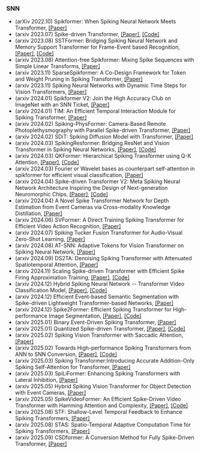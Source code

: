 ### SNN
- (arXiv 2022.10) Spikformer: When Spiking Neural Network Meets Transformer,  [[Paper]](https://arxiv.org/abs/2209.15425)
- (arxiv 2023.07) Spike-driven Transformer,  [[Paper]](https://arxiv.org/abs/2307.01694), [[Code]](https://github.com/BICLab/Spike-Driven-Transformer)
- (arxiv 2023.08) SSTFormer: Bridging Spiking Neural Network and Memory Support Transformer for Frame-Event based Recognition,  [[Paper]](https://arxiv.org/pdf/2308.04369.pdf), [[Code]](https://github.com/Event-AHU/SSTFormer)
- (arxiv 2023.08) Attention-free Spikformer: Mixing Spike Sequences with Simple Linear Transforms,  [[Paper]](https://arxiv.org/pdf/2308.02557.pdf)
- (arxiv 2023.11) SparseSpikformer: A Co-Design Framework for Token and Weight Pruning in Spiking Transformer,  [[Paper]](https://arxiv.org/pdf/2311.08806.pdf)
- (arxiv 2023.11) Spiking Neural Networks with Dynamic Time Steps for Vision Transformers,  [[Paper]](https://arxiv.org/pdf/2311.16456.pdf)
- (arxiv 2024.01) Spikformer V2: Join the High Accuracy Club on ImageNet with an SNN Ticket,  [[Paper]](https://arxiv.org/pdf/2401.02020.pdf)
- (arxiv 2024.01) TIM: An Efficient Temporal Interaction Module for Spiking Transformer,  [[Paper]](https://arxiv.org/pdf/2401.11687.pdf)
- (arxiv 2024.02) Spiking-PhysFormer: Camera-Based Remote Photoplethysmography with Parallel Spike-driven Transformer,  [[Paper]](https://arxiv.org/pdf/2402.04798.pdf)
- (arxiv 2024.02) SDiT: Spiking Diffusion Model with Transformer,  [[Paper]](https://arxiv.org/pdf/2402.11588.pdf)
- (arxiv 2024.03) SpikingResformer: Bridging ResNet and Vision Transformer in Spiking Neural Networks,  [[Paper]](https://arxiv.org/pdf/2403.14302.pdf), [[Code]](https://github.com/xyshi2000/SpikingResformer)
- (arxiv 2024.03) QKFormer: Hierarchical Spiking Transformer using Q-K Attention,  [[Paper]](https://arxiv.org/pdf/2403.16552.pdf), [[Code]](https://github.com/zhouchenlin2096/QKFormer)
- (arxiv 2024.03) Fourier or Wavelet bases as counterpart self-attention in spikformer for efficient visual classification,  [[Paper]](https://arxiv.org/pdf/2403.18228.pdf)
- (arxiv 2024.04) Spike-driven Transformer V2: Meta Spiking Neural Network Architecture Inspiring the Design of Next-generation Neuromorphic Chips,  [[Paper]](https://arxiv.org/pdf/2404.03663.pdf), [[Code]](https://github.com/BICLab/Spike-Driven-Transformer-V2)
- (arxiv 2024.04) A Novel Spike Transformer Network for Depth Estimation from Event Cameras via Cross-modality Knowledge Distillation,  [[Paper]](https://arxiv.org/pdf/2404.17335.pdf)
- (arxiv 2024.06) SVFormer: A Direct Training Spiking Transformer for Efficient Video Action Recognition, [[Paper]](https://arxiv.org/pdf/2406.15034.pdf)
- (arxiv 2024.07) Spiking Tucker Fusion Transformer for Audio-Visual Zero-Shot Learning, [[Paper]](https://arxiv.org/pdf/2407.08130.pdf)
- (arxiv 2024.08) AT-SNN: Adaptive Tokens for Vision Transformer on Spiking Neural Network, [[Paper]](https://arxiv.org/pdf/2408.12293.pdf)
- (arxiv 2024.09) DS2TA: Denoising Spiking Transformer with Attenuated Spatiotemporal Attention, [[Paper]](https://arxiv.org/pdf/2409.15375.pdf)
- (arxiv 2024.11) Scaling Spike-driven Transformer with Efficient Spike Firing Approximation Training, [[Paper]](https://arxiv.org/pdf/2411.16061.pdf), [[Code]](https://github.com/BICLab/Spike-Driven-Transformer-V3)
- (arxiv 2024.12) Hybrid Spiking Neural Network -- Transformer Video Classification Model, [[Paper]](https://arxiv.org/pdf/2412.00237.pdf), [[Code]](https://github.com/TheRNB/HyTSSN/tree/main)
- (arxiv 2024.12) Efficient Event-based Semantic Segmentation with Spike-driven Lightweight Transformer-based Networks, [[Paper]](https://arxiv.org/pdf/2412.12843.pdf)
- (arxiv 2024.12) Spike2Former: Efficient Spiking Transformer for High-performance Image Segmentation, [[Paper]](https://arxiv.org/pdf/2412.14587.pdf), [[Code]](https://github.com/BICLab/Spike2Former)
- (arxiv 2025.01) Binary Event-Driven Spiking Transformer, [[Paper]](https://arxiv.org/pdf/2501.05904)
- (arxiv 2025.01) Quantized Spike-driven Transformer, [[Paper]](https://arxiv.org/pdf/2501.13492), [[Code]](https://github.com/bollossom/QSD-Transformer/tree/main)
- (arxiv 2025.02) Spiking Vision Transformer with Saccadic Attention, [[Paper]](https://arxiv.org/pdf/2502.12677)
- (arxiv 2025.02) Towards High-performance Spiking Transformers from ANN to SNN Conversion, [[Paper]](https://arxiv.org/pdf/2502.21193), [[Code]](https://github.com/h-z-h-cell/Transformer-to-SNN-ECMT)
- (arxiv 2025.03) Spiking Transformer:Introducing Accurate Addition-Only Spiking Self-Attention for Transformer, [[Paper]](https://arxiv.org/pdf/2503.00226)
- (arxiv 2025.03) SpiLiFormer: Enhancing Spiking Transformers with Lateral Inhibition, [[Paper]](https://arxiv.org/pdf/2503.15986)
- (arxiv 2025.05) Hybrid Spiking Vision Transformer for Object Detection with Event Cameras, [[Paper]](https://arxiv.org/pdf/2505.07715)
- (arxiv 2025.05) SpikeVideoFormer: An Efficient Spike-Driven Video Transformer with Hamming Attention and  Complexity, [[Paper]](https://arxiv.org/pdf/2505.10352), [[Code]](https://github.com/JimmyZou/SpikeVideoFormer)
- (arxiv 2025.08) STF: Shallow-Level Temporal Feedback to Enhance Spiking Transformers, [[Paper]](https://arxiv.org/pdf/2508.00387)
- (arxiv 2025.08) STAS: Spatio-Temporal Adaptive Computation Time for Spiking Transformers, [[Paper]](https://arxiv.org/pdf/2508.14138)
- (arxiv 2025.09) CSDformer: A Conversion Method for Fully Spike-Driven Transformer, [[Paper]](https://arxiv.org/pdf/2509.17461)
